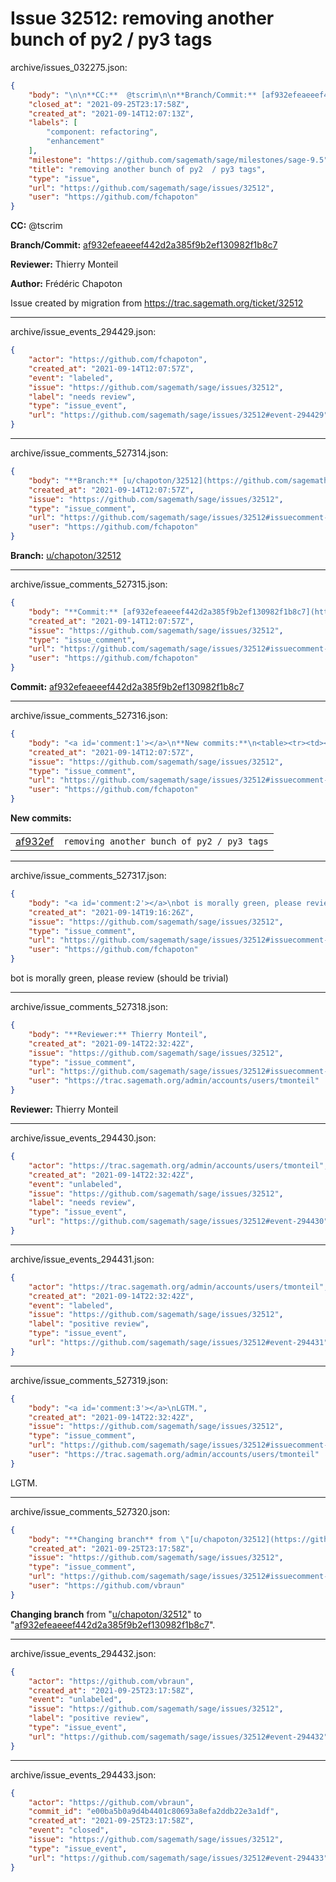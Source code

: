 # Issue 32512: removing another bunch of py2  / py3 tags

archive/issues_032275.json:
```json
{
    "body": "\n\n**CC:**  @tscrim\n\n**Branch/Commit:** [af932efeaeeef442d2a385f9b2ef130982f1b8c7](https://github.com/sagemath/sagetrac-mirror/commit/af932efeaeeef442d2a385f9b2ef130982f1b8c7)\n\n**Reviewer:** Thierry Monteil\n\n**Author:** Fr\u00e9d\u00e9ric Chapoton\n\nIssue created by migration from https://trac.sagemath.org/ticket/32512\n\n",
    "closed_at": "2021-09-25T23:17:58Z",
    "created_at": "2021-09-14T12:07:13Z",
    "labels": [
        "component: refactoring",
        "enhancement"
    ],
    "milestone": "https://github.com/sagemath/sage/milestones/sage-9.5",
    "title": "removing another bunch of py2  / py3 tags",
    "type": "issue",
    "url": "https://github.com/sagemath/sage/issues/32512",
    "user": "https://github.com/fchapoton"
}
```


**CC:**  @tscrim

**Branch/Commit:** [af932efeaeeef442d2a385f9b2ef130982f1b8c7](https://github.com/sagemath/sagetrac-mirror/commit/af932efeaeeef442d2a385f9b2ef130982f1b8c7)

**Reviewer:** Thierry Monteil

**Author:** Frédéric Chapoton

Issue created by migration from https://trac.sagemath.org/ticket/32512





---

archive/issue_events_294429.json:
```json
{
    "actor": "https://github.com/fchapoton",
    "created_at": "2021-09-14T12:07:57Z",
    "event": "labeled",
    "issue": "https://github.com/sagemath/sage/issues/32512",
    "label": "needs review",
    "type": "issue_event",
    "url": "https://github.com/sagemath/sage/issues/32512#event-294429"
}
```



---

archive/issue_comments_527314.json:
```json
{
    "body": "**Branch:** [u/chapoton/32512](https://github.com/sagemath/sagetrac-mirror/tree/u/chapoton/32512)",
    "created_at": "2021-09-14T12:07:57Z",
    "issue": "https://github.com/sagemath/sage/issues/32512",
    "type": "issue_comment",
    "url": "https://github.com/sagemath/sage/issues/32512#issuecomment-527314",
    "user": "https://github.com/fchapoton"
}
```

**Branch:** [u/chapoton/32512](https://github.com/sagemath/sagetrac-mirror/tree/u/chapoton/32512)



---

archive/issue_comments_527315.json:
```json
{
    "body": "**Commit:** [af932efeaeeef442d2a385f9b2ef130982f1b8c7](https://github.com/sagemath/sagetrac-mirror/commit/af932efeaeeef442d2a385f9b2ef130982f1b8c7)",
    "created_at": "2021-09-14T12:07:57Z",
    "issue": "https://github.com/sagemath/sage/issues/32512",
    "type": "issue_comment",
    "url": "https://github.com/sagemath/sage/issues/32512#issuecomment-527315",
    "user": "https://github.com/fchapoton"
}
```

**Commit:** [af932efeaeeef442d2a385f9b2ef130982f1b8c7](https://github.com/sagemath/sagetrac-mirror/commit/af932efeaeeef442d2a385f9b2ef130982f1b8c7)



---

archive/issue_comments_527316.json:
```json
{
    "body": "<a id='comment:1'></a>\n**New commits:**\n<table><tr><td><a href=\"https://github.com/sagemath/sagetrac-mirror/commit/af932efeaeeef442d2a385f9b2ef130982f1b8c7\">af932ef</a></td><td><code>removing another bunch of py2 / py3 tags</code></td></tr></table>\n",
    "created_at": "2021-09-14T12:07:57Z",
    "issue": "https://github.com/sagemath/sage/issues/32512",
    "type": "issue_comment",
    "url": "https://github.com/sagemath/sage/issues/32512#issuecomment-527316",
    "user": "https://github.com/fchapoton"
}
```

<a id='comment:1'></a>
**New commits:**
<table><tr><td><a href="https://github.com/sagemath/sagetrac-mirror/commit/af932efeaeeef442d2a385f9b2ef130982f1b8c7">af932ef</a></td><td><code>removing another bunch of py2 / py3 tags</code></td></tr></table>




---

archive/issue_comments_527317.json:
```json
{
    "body": "<a id='comment:2'></a>\nbot is morally green, please review (should be trivial)",
    "created_at": "2021-09-14T19:16:26Z",
    "issue": "https://github.com/sagemath/sage/issues/32512",
    "type": "issue_comment",
    "url": "https://github.com/sagemath/sage/issues/32512#issuecomment-527317",
    "user": "https://github.com/fchapoton"
}
```

<a id='comment:2'></a>
bot is morally green, please review (should be trivial)



---

archive/issue_comments_527318.json:
```json
{
    "body": "**Reviewer:** Thierry Monteil",
    "created_at": "2021-09-14T22:32:42Z",
    "issue": "https://github.com/sagemath/sage/issues/32512",
    "type": "issue_comment",
    "url": "https://github.com/sagemath/sage/issues/32512#issuecomment-527318",
    "user": "https://trac.sagemath.org/admin/accounts/users/tmonteil"
}
```

**Reviewer:** Thierry Monteil



---

archive/issue_events_294430.json:
```json
{
    "actor": "https://trac.sagemath.org/admin/accounts/users/tmonteil",
    "created_at": "2021-09-14T22:32:42Z",
    "event": "unlabeled",
    "issue": "https://github.com/sagemath/sage/issues/32512",
    "label": "needs review",
    "type": "issue_event",
    "url": "https://github.com/sagemath/sage/issues/32512#event-294430"
}
```



---

archive/issue_events_294431.json:
```json
{
    "actor": "https://trac.sagemath.org/admin/accounts/users/tmonteil",
    "created_at": "2021-09-14T22:32:42Z",
    "event": "labeled",
    "issue": "https://github.com/sagemath/sage/issues/32512",
    "label": "positive review",
    "type": "issue_event",
    "url": "https://github.com/sagemath/sage/issues/32512#event-294431"
}
```



---

archive/issue_comments_527319.json:
```json
{
    "body": "<a id='comment:3'></a>\nLGTM.",
    "created_at": "2021-09-14T22:32:42Z",
    "issue": "https://github.com/sagemath/sage/issues/32512",
    "type": "issue_comment",
    "url": "https://github.com/sagemath/sage/issues/32512#issuecomment-527319",
    "user": "https://trac.sagemath.org/admin/accounts/users/tmonteil"
}
```

<a id='comment:3'></a>
LGTM.



---

archive/issue_comments_527320.json:
```json
{
    "body": "**Changing branch** from \"[u/chapoton/32512](https://github.com/sagemath/sagetrac-mirror/tree/u/chapoton/32512)\" to \"[af932efeaeeef442d2a385f9b2ef130982f1b8c7](https://github.com/sagemath/sagetrac-mirror/commit/af932efeaeeef442d2a385f9b2ef130982f1b8c7)\".",
    "created_at": "2021-09-25T23:17:58Z",
    "issue": "https://github.com/sagemath/sage/issues/32512",
    "type": "issue_comment",
    "url": "https://github.com/sagemath/sage/issues/32512#issuecomment-527320",
    "user": "https://github.com/vbraun"
}
```

**Changing branch** from "[u/chapoton/32512](https://github.com/sagemath/sagetrac-mirror/tree/u/chapoton/32512)" to "[af932efeaeeef442d2a385f9b2ef130982f1b8c7](https://github.com/sagemath/sagetrac-mirror/commit/af932efeaeeef442d2a385f9b2ef130982f1b8c7)".



---

archive/issue_events_294432.json:
```json
{
    "actor": "https://github.com/vbraun",
    "created_at": "2021-09-25T23:17:58Z",
    "event": "unlabeled",
    "issue": "https://github.com/sagemath/sage/issues/32512",
    "label": "positive review",
    "type": "issue_event",
    "url": "https://github.com/sagemath/sage/issues/32512#event-294432"
}
```



---

archive/issue_events_294433.json:
```json
{
    "actor": "https://github.com/vbraun",
    "commit_id": "e00ba5b0a9d4b4401c80693a8efa2ddb22e3a1df",
    "created_at": "2021-09-25T23:17:58Z",
    "event": "closed",
    "issue": "https://github.com/sagemath/sage/issues/32512",
    "type": "issue_event",
    "url": "https://github.com/sagemath/sage/issues/32512#event-294433"
}
```
